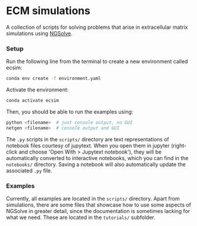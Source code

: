 # ECM simulations
A collection of scripts for solving problems that arise in extracellular matrix simulations using [NGSolve](https://ngsolve.org/).

### Setup
Run the following line from the terminal to create a new environment called ecsim:
```bash
conda env create -f environment.yaml
```

Activate the environment:
```bash
conda activate ecsim
```

Then, you should be able to run the examples using:
```bash
python <filename>  # just console output, no GUI
netgen <filename>  # console output and GUI
```

The `.py` scripts in the `scripts/` directory are text representations of notebook files courtesy of jupytext.
When you open them in jupyter (right-click and choose 'Open With > Jupytext notebook'), they will be automatically converted to interactive notebooks, which you can find in the `notebooks/` directory.
Saving a notebook will also automatically update the associated `.py` file.

### Examples
Currently, all examples are located in the `scripts/` directory. Apart from simulations, there are some files that showcase how to use some aspects of NGSolve in greater detail, since the documentation is sometimes lacking for what we need. These are located in the `tutorials/` subfolder.

